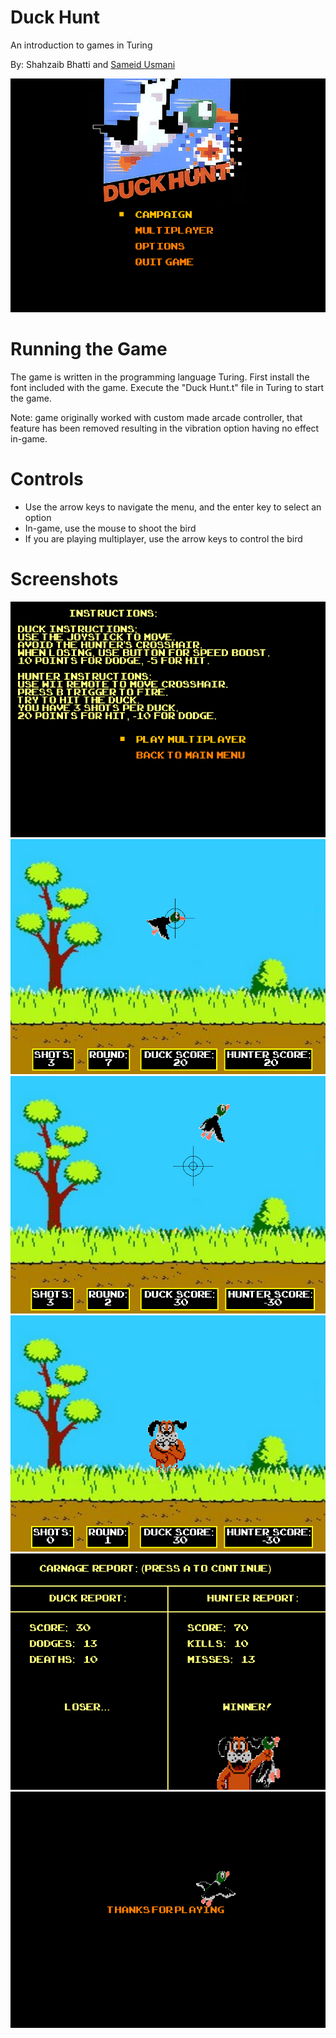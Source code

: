 Duck Hunt
=========

An introduction to games in Turing

By: Shahzaib Bhatti and [Sameid Usmani](https://github.com/sameid)

![Main Menu](/Screenshots/screen1.png)

Running the Game
===================
The game is written in the programming language Turing. First install the font included with the game. Execute the "Duck Hunt.t" file in Turing to start the game.

Note: game originally worked with custom made arcade controller, that feature has been removed resulting in the vibration option having no effect in-game.

Controls
========
- Use the arrow keys to navigate the menu, and the enter key to select an option
- In-game, use the mouse to shoot the bird
- If you are playing multiplayer, use the arrow keys to control the bird

Screenshots
===========

![Instructions](/Screenshots/screen2.png)
![Gameplay 1](/Screenshots/screen3.png)
![Gameplay 2](/Screenshots/screen4.png)
![Gameplay 3](/Screenshots/screen5.png)
![Results](/Screenshots/screen6.png)
![Thanks](/Screenshots/screen7.png)
